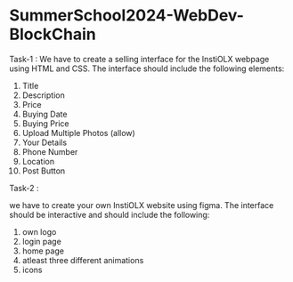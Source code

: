 # SummerSchool2024-WebDev-BlockChain


Task-1 : 
We have to create a selling interface for the InstiOLX webpage using HTML and CSS. The interface should include the following elements:
1. Title
2. Description
3. Price
4. Buying Date
5. Buying Price
6. Upload Multiple Photos (allow)
7. Your Details
8. Phone Number
9. Location
10. Post Button


Task-2 :

we have to create your own InstiOLX website using figma. The interface should be interactive and should include the following:

1. own logo
2. login page
3. home page
4. atleast three different animations
5. icons


